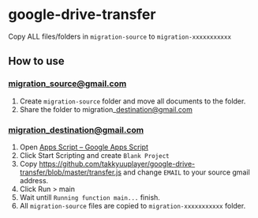 # google-drive-transfer

Copy ALL files/folders in `migration-source` to `migration-xxxxxxxxxxx`

## How to use

### migration_source@gmail.com

1. Create `migration-source` folder and move all documents to the folder.
1. Share the folder to migration\_destination@gmail.com

### migration_destination@gmail.com

1. Open [Apps Script – Google Apps Script](https://www.google.com/script/start/)
1. Click Start Scripting and create `Blank Project`
1. Copy https://github.com/takkyuuplayer/google-drive-transfer/blob/master/transfer.js and change `EMAIL` to your source gmail address.
1. Click Run > main
1. Wait untill `Running function main...` finish.
1. All `migration-source` files are copied to `migration-xxxxxxxxxxx` folder.

